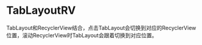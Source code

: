 # TabLayoutRV
TabLayout和RecyclerView结合，点击TabLayout会切换到对应的RecyclerView位置，滚动RecyclerView时TabLayout会跟着切换到对应位置。
